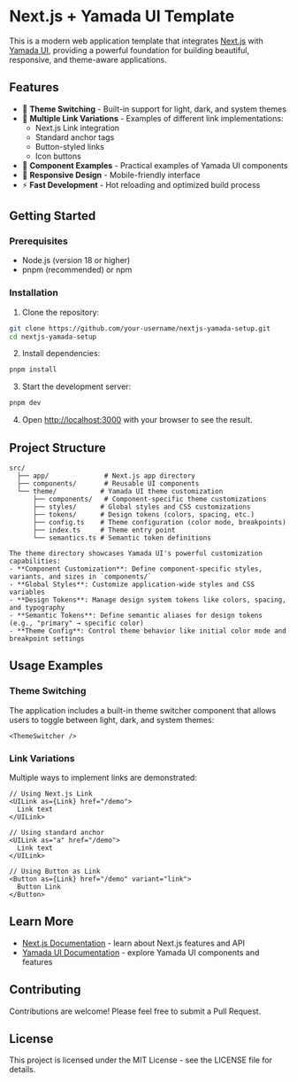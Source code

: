 # Next.js + Yamada UI Template

This is a modern web application template that integrates [Next.js](https://nextjs.org) with [Yamada UI](https://yamada-ui.com/), providing a powerful foundation for building beautiful, responsive, and theme-aware applications.

## Features

- 🎨 **Theme Switching** - Built-in support for light, dark, and system themes
- 🔗 **Multiple Link Variations** - Examples of different link implementations:
  - Next.js Link integration
  - Standard anchor tags
  - Button-styled links
  - Icon buttons
- 🎯 **Component Examples** - Practical examples of Yamada UI components
- 📱 **Responsive Design** - Mobile-friendly interface
- ⚡ **Fast Development** - Hot reloading and optimized build process

## Getting Started

### Prerequisites

- Node.js (version 18 or higher)
- pnpm (recommended) or npm

### Installation

1. Clone the repository:

```bash
git clone https://github.com/your-username/nextjs-yamada-setup.git
cd nextjs-yamada-setup
```

2. Install dependencies:

```bash
pnpm install
```

3. Start the development server:

```bash
pnpm dev
```

4. Open [http://localhost:3000](http://localhost:3000) with your browser to see the result.

## Project Structure

```
src/
  ├── app/              # Next.js app directory
  ├── components/       # Reusable UI components
  └── theme/           # Yamada UI theme customization
      ├── components/   # Component-specific theme customizations
      ├── styles/      # Global styles and CSS customizations
      ├── tokens/      # Design tokens (colors, spacing, etc.)
      ├── config.ts    # Theme configuration (color mode, breakpoints)
      ├── index.ts     # Theme entry point
      └── semantics.ts # Semantic token definitions

The theme directory showcases Yamada UI's powerful customization capabilities:
- **Component Customization**: Define component-specific styles, variants, and sizes in `components/`
- **Global Styles**: Customize application-wide styles and CSS variables
- **Design Tokens**: Manage design system tokens like colors, spacing, and typography
- **Semantic Tokens**: Define semantic aliases for design tokens (e.g., "primary" → specific color)
- **Theme Config**: Control theme behavior like initial color mode and breakpoint settings
```

## Usage Examples

### Theme Switching

The application includes a built-in theme switcher component that allows users to toggle between light, dark, and system themes:

```tsx
<ThemeSwitcher />
```

### Link Variations

Multiple ways to implement links are demonstrated:

```tsx
// Using Next.js Link
<UILink as={Link} href="/demo">
  Link text
</UILink>

// Using standard anchor
<UILink as="a" href="/demo">
  Link text
</UILink>

// Using Button as Link
<Button as={Link} href="/demo" variant="link">
  Button Link
</Button>
```

## Learn More

- [Next.js Documentation](https://nextjs.org/docs) - learn about Next.js features and API
- [Yamada UI Documentation](https://yamada-ui.com/) - explore Yamada UI components and features

## Contributing

Contributions are welcome! Please feel free to submit a Pull Request.

## License

This project is licensed under the MIT License - see the LICENSE file for details.
